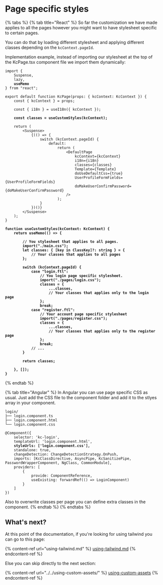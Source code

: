 # Page specific styles

{% tabs %}
{% tab title="React" %}
So far the customization we have made applies to all the pages however you might want to have stylesheet specific to certain pages.

You can do that by loading different stylesheet and applying different classes depending on the `kcContext.pageId`.

Implementation example, instead of importing our stylesheet at the top of the KcPage.tsx component file we import them dynamically:

<pre class="language-tsx" data-title="src/login/KcPage.tsx"><code class="lang-tsx">import {
    Suspense, 
    lazy,
<strong>    useMemo
</strong>} from "react";

export default function KcPage(props: { kcContext: KcContext }) {
    const { kcContext } = props;

    const { i18n } = useI18n({ kcContext });

<strong>    const classes = useCustomStyles(kcContext);
</strong>
    return (
        &#x3C;Suspense>
            {(() => {
                switch (kcContext.pageId) {
                    default:
                        return (
                            &#x3C;DefaultPage
                                kcContext={kcContext}
                                i18n={i18n}
                                classes={classes}
                                Template={Template}
                                doUseDefaultCss={true}
                                UserProfileFormFields={UserProfileFormFields}
                                doMakeUserConfirmPassword={doMakeUserConfirmPassword}
                            />
                        );
                }
            })()}
        &#x3C;/Suspense>
    );
}

<strong>function useCustomStyles(kcContext: KcContext) {
</strong><strong>    return useMemo(() => {
</strong><strong>        
</strong><strong>        // You stylesheet that applies to all pages.
</strong><strong>        import("./main.css");
</strong><strong>        let classes: { [key in ClassKey]?: string } = {
</strong><strong>            // Your classes that applies to all pages
</strong><strong>        };
</strong>
<strong>        switch (kcContext.pageId) {
</strong><strong>            case "login.ftl":
</strong><strong>                // You login page specific stylesheet.
</strong><strong>                import("./pages/login.css");
</strong><strong>                classes = {
</strong><strong>                    ...classes,
</strong><strong>                    // Your classes that applies only to the login page
</strong><strong>                };
</strong><strong>                break;
</strong><strong>            case "register.ftl":
</strong><strong>                // Your account page specific stylesheet
</strong><strong>                import("./pages/register.css");
</strong><strong>                classes = {
</strong><strong>                    ...classes,
</strong><strong>                    // Your classes that applies only to the register page
</strong><strong>                };
</strong><strong>                break;
</strong><strong>            // ...
</strong><strong>        }
</strong>
<strong>        return classes;
</strong>
<strong>    }, []);
</strong><strong>}
</strong></code></pre>
{% endtab %}

{% tab title="Angular" %}
In Angular you can use page specific CSS as usual. Just add the CSS file to the component folder and add it to the stlyes array in your component.

```
login/
├── login.component.ts
├── login.component.html
└── login.component.css
```

<pre class="language-typescript" data-title="src/login/pages/login/login.component.ts"><code class="lang-typescript">@Component({
    selector: 'kc-login',
    templateUrl: 'login.component.html',
<strong>    styleUrls: ['login.component.css'],
</strong>    standalone: true,
    changeDetection: ChangeDetectionStrategy.OnPush,
    imports: [KcClassDirective, AsyncPipe, KcSanitizePipe, PasswordWrapperComponent, NgClass, CommonModule],
    providers: [
        {
            provide: ComponentReference,
            useExisting: forwardRef(() => LoginComponent)
        }
    ]
})
</code></pre>

Also to overwrite classes per page you can define extra classes in the component.&#x20;
{% endtab %}
{% endtabs %}



## What's next?

At this point of the documentation, if you're looking for using tailwind you can go to this page:

{% content-ref url="using-tailwind.md" %}
[using-tailwind.md](using-tailwind.md)
{% endcontent-ref %}

Else you can skip directly to the next section: &#x20;

{% content-ref url="../../using-custom-assets/" %}
[using-custom-assets](../../using-custom-assets/)
{% endcontent-ref %}
